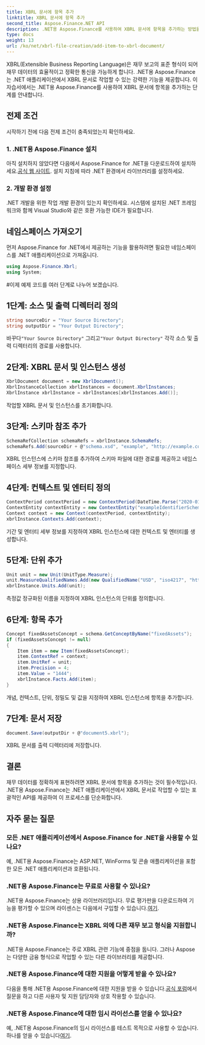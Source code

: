 ```yaml
---
title: XBRL 문서에 항목 추가
linktitle: XBRL 문서에 항목 추가
second_title: Aspose.Finance.NET API
description: .NET용 Aspose.Finance를 사용하여 XBRL 문서에 항목을 추가하는 방법을 알아보세요. .NET 애플리케이션에서 재무 보고를 단순화합니다. #양도 #금융
type: docs
weight: 13
url: /ko/net/xbrl-file-creation/add-item-to-xbrl-document/
---
```

XBRL(Extensible Business Reporting Language)은 재무 보고의 표준 형식이 되어 재무 데이터의 효율적이고 정확한 통신을 가능하게 합니다. .NET용 Aspose.Finance는 .NET 애플리케이션에서 XBRL 문서로 작업할 수 있는 강력한 기능을 제공합니다. 이 자습서에서는 .NET용 Aspose.Finance를 사용하여 XBRL 문서에 항목을 추가하는 단계를 안내합니다.
## 전제 조건
시작하기 전에 다음 전제 조건이 충족되었는지 확인하세요.
### 1. .NET용 Aspose.Finance 설치
 아직 설치하지 않았다면 다음에서 Aspose.Finance for .NET을 다운로드하여 설치하세요.[공식 웹 사이트](https://releases.aspose.com/finance/net/). 설치 지침에 따라 .NET 환경에서 라이브러리를 설정하세요.
### 2. 개발 환경 설정
.NET 개발을 위한 작업 개발 환경이 있는지 확인하세요. 시스템에 설치된 .NET 프레임워크와 함께 Visual Studio와 같은 호환 가능한 IDE가 필요합니다.
## 네임스페이스 가져오기
먼저 Aspose.Finance for .NET에서 제공하는 기능을 활용하려면 필요한 네임스페이스를 .NET 애플리케이션으로 가져옵니다.
```csharp
using Aspose.Finance.Xbrl;
using System;
```
#이제 예제 코드를 여러 단계로 나누어 보겠습니다.
## 1단계: 소스 및 출력 디렉터리 정의
```csharp
string sourceDir = "Your Source Directory";
string outputDir = "Your Output Directory";
```
 바꾸다`"Your Source Directory"` 그리고`"Your Output Directory"` 각각 소스 및 출력 디렉터리의 경로를 사용합니다.
## 2단계: XBRL 문서 및 인스턴스 생성
```csharp
XbrlDocument document = new XbrlDocument();
XbrlInstanceCollection xbrlInstances = document.XbrlInstances;
XbrlInstance xbrlInstance = xbrlInstances[xbrlInstances.Add()];
```
작업할 XBRL 문서 및 인스턴스를 초기화합니다.
## 3단계: 스키마 참조 추가
```csharp
SchemaRefCollection schemaRefs = xbrlInstance.SchemaRefs;
schemaRefs.Add(sourceDir + @"schema.xsd", "example", "http://example.com/xbrl/taxonomy");
```
XBRL 인스턴스에 스키마 참조를 추가하여 스키마 파일에 대한 경로를 제공하고 네임스페이스 세부 정보를 지정합니다.
## 4단계: 컨텍스트 및 엔터티 정의
```csharp
ContextPeriod contextPeriod = new ContextPeriod(DateTime.Parse("2020-01-01"), DateTime.Parse("2020-02-10"));
ContextEntity contextEntity = new ContextEntity("exampleIdentifierScheme", "exampleIdentifier");
Context context = new Context(contextPeriod, contextEntity);
xbrlInstance.Contexts.Add(context);
```
기간 및 엔터티 세부 정보를 지정하여 XBRL 인스턴스에 대한 컨텍스트 및 엔터티를 생성합니다.
## 5단계: 단위 추가
```csharp
Unit unit = new Unit(UnitType.Measure);
unit.MeasureQualifiedNames.Add(new QualifiedName("USD", "iso4217", "http://www.xbrl.org/2003/iso4217"));
xbrlInstance.Units.Add(unit);
```
측정값 정규화된 이름을 지정하여 XBRL 인스턴스의 단위를 정의합니다.
## 6단계: 항목 추가
```csharp
Concept fixedAssetsConcept = schema.GetConceptByName("fixedAssets");
if (fixedAssetsConcept != null)
{
    Item item = new Item(fixedAssetsConcept);
    item.ContextRef = context;
    item.UnitRef = unit;
    item.Precision = 4;
    item.Value = "1444";
    xbrlInstance.Facts.Add(item);
}
```
개념, 컨텍스트, 단위, 정밀도 및 값을 지정하여 XBRL 인스턴스에 항목을 추가합니다.
## 7단계: 문서 저장
```csharp
document.Save(outputDir + @"document5.xbrl");
```
XBRL 문서를 출력 디렉터리에 저장합니다.
## 결론
재무 데이터를 정확하게 표현하려면 XBRL 문서에 항목을 추가하는 것이 필수적입니다. .NET용 Aspose.Finance는 .NET 애플리케이션에서 XBRL 문서로 작업할 수 있는 포괄적인 API를 제공하여 이 프로세스를 단순화합니다.
## 자주 묻는 질문
### 모든 .NET 애플리케이션에서 Aspose.Finance for .NET을 사용할 수 있나요?
예, .NET용 Aspose.Finance는 ASP.NET, WinForms 및 콘솔 애플리케이션을 포함한 모든 .NET 애플리케이션과 호환됩니다.
### .NET용 Aspose.Finance는 무료로 사용할 수 있나요?
 .NET용 Aspose.Finance는 상용 라이브러리입니다. 무료 평가판을 다운로드하여 기능을 평가할 수 있으며 라이센스는 다음에서 구입할 수 있습니다.[여기](https://purchase.aspose.com/buy).
### .NET용 Aspose.Finance는 XBRL 외에 다른 재무 보고 형식을 지원합니까?
.NET용 Aspose.Finance는 주로 XBRL 관련 기능에 중점을 둡니다. 그러나 Aspose는 다양한 금융 형식으로 작업할 수 있는 다른 라이브러리를 제공합니다.
### .NET용 Aspose.Finance에 대한 지원을 어떻게 받을 수 있나요?
 다음을 통해 .NET용 Aspose.Finance에 대한 지원을 받을 수 있습니다.[공식 포럼](https://forum.aspose.com/c/finance/43)에서 질문을 하고 다른 사용자 및 지원 담당자와 상호 작용할 수 있습니다.
### .NET용 Aspose.Finance에 대한 임시 라이선스를 얻을 수 있나요?
 예, .NET용 Aspose.Finance의 임시 라이선스를 테스트 목적으로 사용할 수 있습니다. 하나를 얻을 수 있습니다[여기](https://purchase.aspose.com/temporary-license/).